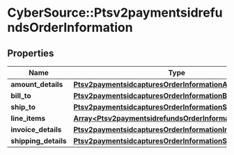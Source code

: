 # CyberSource::Ptsv2paymentsidrefundsOrderInformation

## Properties
Name | Type | Description | Notes
------------ | ------------- | ------------- | -------------
**amount_details** | [**Ptsv2paymentsidcapturesOrderInformationAmountDetails**](Ptsv2paymentsidcapturesOrderInformationAmountDetails.md) |  | [optional] 
**bill_to** | [**Ptsv2paymentsidcapturesOrderInformationBillTo**](Ptsv2paymentsidcapturesOrderInformationBillTo.md) |  | [optional] 
**ship_to** | [**Ptsv2paymentsidcapturesOrderInformationShipTo**](Ptsv2paymentsidcapturesOrderInformationShipTo.md) |  | [optional] 
**line_items** | [**Array&lt;Ptsv2paymentsidrefundsOrderInformationLineItems&gt;**](Ptsv2paymentsidrefundsOrderInformationLineItems.md) |  | [optional] 
**invoice_details** | [**Ptsv2paymentsidcapturesOrderInformationInvoiceDetails**](Ptsv2paymentsidcapturesOrderInformationInvoiceDetails.md) |  | [optional] 
**shipping_details** | [**Ptsv2paymentsidcapturesOrderInformationShippingDetails**](Ptsv2paymentsidcapturesOrderInformationShippingDetails.md) |  | [optional] 


